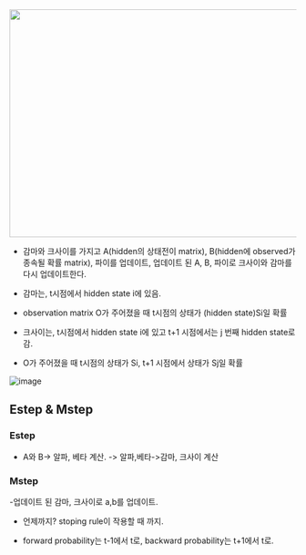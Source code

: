
<img src="https://user-images.githubusercontent.com/15938354/167174373-65c1cf2f-f681-4dce-898b-280e731b691a.png" width="600" height="400"/>


- 감마와 크사이를 가지고 A(hidden의 상태전이 matrix), B(hidden에 observed가 종속될 확률 matrix), 파이를 업데이트, 업데이트 된 A, B, 파이로 크사이와 감마를 다시 업데이트한다.

- 감마는,  t시점에서 hidden state i에 있음.
- observation matrix O가 주어졌을 때 t시점의 상태가 (hidden state)Si일 확률

- 크사이는, t시점에서 hidden state i에 있고 t+1 시점에서는 j 번째 hidden state로 감.
- O가 주어졌을 때 t시점의 상태가 Si, t+1 시점에서 상태가 Sj일 확률 

![image](https://user-images.githubusercontent.com/15938354/167166644-651cadd3-de6a-41ad-9370-3f9de652fe7d.png)

## Estep & Mstep
### Estep
- A와 B-> 알파, 베타 계산. -> 알파,베타->감마, 크사이 계산

### Mstep
-업데이트 된 감마, 크사이로 a,b를 업데이트.

- 언제까지? stoping rule이 작용할 때 까지.


- forward probability는 t-1에서 t로, backward probability는 t+1에서 t로.

